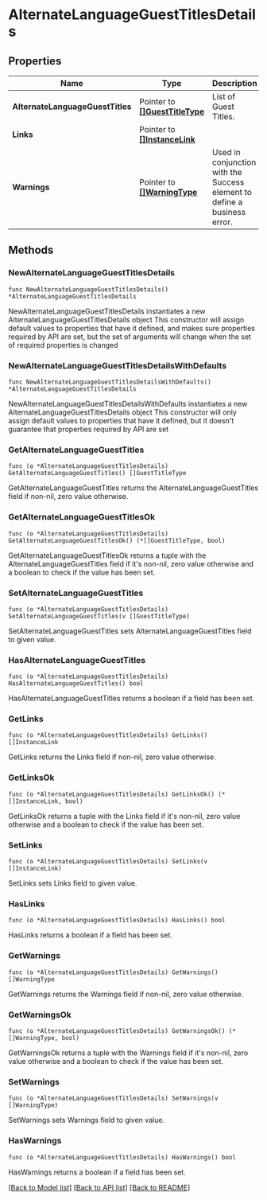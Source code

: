 # AlternateLanguageGuestTitlesDetails

## Properties

Name | Type | Description | Notes
------------ | ------------- | ------------- | -------------
**AlternateLanguageGuestTitles** | Pointer to [**[]GuestTitleType**](GuestTitleType.md) | List of Guest Titles. | [optional] 
**Links** | Pointer to [**[]InstanceLink**](InstanceLink.md) |  | [optional] 
**Warnings** | Pointer to [**[]WarningType**](WarningType.md) | Used in conjunction with the Success element to define a business error. | [optional] 

## Methods

### NewAlternateLanguageGuestTitlesDetails

`func NewAlternateLanguageGuestTitlesDetails() *AlternateLanguageGuestTitlesDetails`

NewAlternateLanguageGuestTitlesDetails instantiates a new AlternateLanguageGuestTitlesDetails object
This constructor will assign default values to properties that have it defined,
and makes sure properties required by API are set, but the set of arguments
will change when the set of required properties is changed

### NewAlternateLanguageGuestTitlesDetailsWithDefaults

`func NewAlternateLanguageGuestTitlesDetailsWithDefaults() *AlternateLanguageGuestTitlesDetails`

NewAlternateLanguageGuestTitlesDetailsWithDefaults instantiates a new AlternateLanguageGuestTitlesDetails object
This constructor will only assign default values to properties that have it defined,
but it doesn't guarantee that properties required by API are set

### GetAlternateLanguageGuestTitles

`func (o *AlternateLanguageGuestTitlesDetails) GetAlternateLanguageGuestTitles() []GuestTitleType`

GetAlternateLanguageGuestTitles returns the AlternateLanguageGuestTitles field if non-nil, zero value otherwise.

### GetAlternateLanguageGuestTitlesOk

`func (o *AlternateLanguageGuestTitlesDetails) GetAlternateLanguageGuestTitlesOk() (*[]GuestTitleType, bool)`

GetAlternateLanguageGuestTitlesOk returns a tuple with the AlternateLanguageGuestTitles field if it's non-nil, zero value otherwise
and a boolean to check if the value has been set.

### SetAlternateLanguageGuestTitles

`func (o *AlternateLanguageGuestTitlesDetails) SetAlternateLanguageGuestTitles(v []GuestTitleType)`

SetAlternateLanguageGuestTitles sets AlternateLanguageGuestTitles field to given value.

### HasAlternateLanguageGuestTitles

`func (o *AlternateLanguageGuestTitlesDetails) HasAlternateLanguageGuestTitles() bool`

HasAlternateLanguageGuestTitles returns a boolean if a field has been set.

### GetLinks

`func (o *AlternateLanguageGuestTitlesDetails) GetLinks() []InstanceLink`

GetLinks returns the Links field if non-nil, zero value otherwise.

### GetLinksOk

`func (o *AlternateLanguageGuestTitlesDetails) GetLinksOk() (*[]InstanceLink, bool)`

GetLinksOk returns a tuple with the Links field if it's non-nil, zero value otherwise
and a boolean to check if the value has been set.

### SetLinks

`func (o *AlternateLanguageGuestTitlesDetails) SetLinks(v []InstanceLink)`

SetLinks sets Links field to given value.

### HasLinks

`func (o *AlternateLanguageGuestTitlesDetails) HasLinks() bool`

HasLinks returns a boolean if a field has been set.

### GetWarnings

`func (o *AlternateLanguageGuestTitlesDetails) GetWarnings() []WarningType`

GetWarnings returns the Warnings field if non-nil, zero value otherwise.

### GetWarningsOk

`func (o *AlternateLanguageGuestTitlesDetails) GetWarningsOk() (*[]WarningType, bool)`

GetWarningsOk returns a tuple with the Warnings field if it's non-nil, zero value otherwise
and a boolean to check if the value has been set.

### SetWarnings

`func (o *AlternateLanguageGuestTitlesDetails) SetWarnings(v []WarningType)`

SetWarnings sets Warnings field to given value.

### HasWarnings

`func (o *AlternateLanguageGuestTitlesDetails) HasWarnings() bool`

HasWarnings returns a boolean if a field has been set.


[[Back to Model list]](../README.md#documentation-for-models) [[Back to API list]](../README.md#documentation-for-api-endpoints) [[Back to README]](../README.md)


